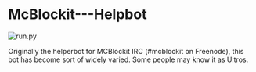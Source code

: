 McBlockit---Helpbot
===================

![run.py](http://instacode.linology.info/wallpaper/41932/fhd)

Originally the helperbot for MCBlockit IRC (#mcblockit on Freenode), this bot has become sort of widely varied. Some people may know it as Ultros.

